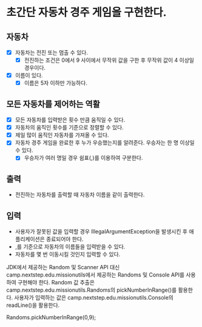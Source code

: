 # 초간단 자동차 경주 게임을 구현한다.

## 자동차
- [X] 자동차는 전진 또는 멈출 수 있다.
  - [X] 전진하는 조건은 0에서 9 사이에서 무작위 값을 구한 후 무작위 값이 4 이상일 경우이다.
- [X] 이름이 있다.
  - [X] 이름은 5자 이하만 가능하다.

## 모든 자동차를 제어하는 역활
- [X] 모든 자동차를 입력받은 횟수 만큼 움직일 수 있다.
- [X] 자동차의 움직인 횟수를 기준으로 정렬할 수 있다.
- [X] 제일 많이 움직인 자동차를 가져올 수 있다.
- [X] 자동차 경주 게임을 완료한 후 누가 우승했는지를 알려준다. 우승자는 한 명 이상일 수 있다.
  - [X] 우승자가 여러 명일 경우 쉼표(,)를 이용하여 구분한다. 

## 출력
- 전진하는 자동차를 출력할 때 자동차 이름을 같이 출력한다.

## 입력
- 사용자가 잘못된 값을 입력할 경우 IllegalArgumentException을 발생시킨 후 애플리케이션은 종료되어야 한다.
- ,를 기준으로 자동차의 이름들을 입력받을 수 있다.
- 자동차를 몇 번 이동시킬 것인지 입력할 수 있다.

JDK에서 제공하는 Random 및 Scanner API 대신 camp.nextstep.edu.missionutils에서 제공하는 Randoms 및 Console API를 사용하여 구현해야 한다.
Random 값 추출은 camp.nextstep.edu.missionutils.Randoms의 pickNumberInRange()를 활용한다.
사용자가 입력하는 값은 camp.nextstep.edu.missionutils.Console의 readLine()을 활용한다.

Randoms.pickNumberInRange(0,9);